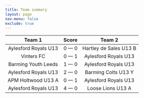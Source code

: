 ```yaml
---
title: Team summary
layout: page
nav-menu: false
exclude: true
---
```




|        Team 1        |    Score    |         Team 2         |
|:--------------------:|:-----------:|:----------------------:|
| Aylesford Royals U13 | 0 &mdash; 0 | Hartley de Sales U13 B |
|      Vinters FC      | 0 &mdash; 1 |  Aylesford Royals U13  |
| Barming Youth Leeds  | 1 &mdash; 0 |  Aylesford Royals U13  |
| Aylesford Royals U13 | 2 &mdash; 0 |  Barming Colts U13 Y   |
|  APM Holtwood U13 A  | 0 &mdash; 1 |  Aylesford Royals U13  |
| Aylesford Royals U13 | 4 &mdash; 0 |   Loose Lions U13 A    |

 <br /><br /><br />